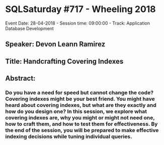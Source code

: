 # SQLSaturday #717 - Wheeling 2018
Event Date: 28-04-2018 - Session time: 09:00:00 - Track: Application  Database Development
## Speaker: Devon Leann Ramirez
## Title: Handcrafting Covering Indexes
## Abstract:
### Do you have a need for speed but cannot change the code? Covering indexes might be your best friend. You might have heard about covering indexes, but what are they exactly and how do you design one? In this session, we explore what covering indexes are, why you might or might not need one, how to craft them, and how to test them for effectiveness. By the end of the session, you will be prepared to make effective indexing decisions while tuning individual queries.
